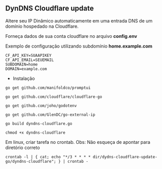## DynDNS Cloudflare update

Altere seu IP Dinâmico automaticamente em uma entrada DNS de um domínio hospedado na Cloudflare.

Forneça dados de sua conta cloudflare no arquivo **config.env**

Exemplo de configuração utilizando subdomínio **home.example.com**

```
CF_API_KEY=SUAAPIKEY
CF_API_EMAIL=SEUEMAIL
SUBDOMAIN=home
DOMAIN=example.com
```

- Instalação

```
go get github.com/manifoldco/promptui

go get github.com/cloudflare/cloudflare-go

go get github.com/joho/godotenv

go get github.com/GlenDC/go-external-ip

go build dyndns-cloudflare.go

chmod +x dyndns-cloudflare
```

Em linux, criar tarefa no crontab. Obs: Não esqueça de apontar para diretório correto

```
crontab -l | { cat; echo "*/3 * * * * dir/dydns-cloudflare-update-go/dyndns-cloudflare"; } | crontab -
```
